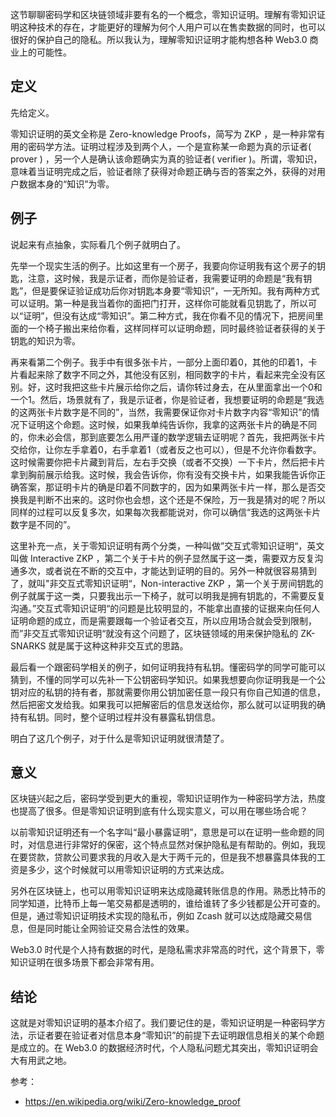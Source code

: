 这节聊聊密码学和区块链领域非要有名的一个概念，零知识证明。理解有零知识证明这种技术的存在，才能更好的理解为何个人用户可以在售卖数据的同时，也可以很好的保护自己的隐私。所以我认为，理解零知识证明才能构想各种 Web3.0 商业上的可能性。

## 定义

先给定义。

零知识证明的英文全称是 Zero-knowledge Proofs，简写为 ZKP ，是一种非常有用的密码学方法。证明过程涉及到两个人，一个是宣称某一命题为真的示证者( prover ) ，另一个人是确认该命题确实为真的验证者( verifier )。所谓，零知识，意味着当证明完成之后，验证者除了获得对命题正确与否的答案之外，获得的对用户数据本身的“知识”为零。

## 例子

说起来有点抽象，实际看几个例子就明白了。

先举一个现实生活的例子。比如这里有一个房子，我要向你证明我有这个房子的钥匙，注意，这时候，我是示证者，而你是验证者，我需要证明的命题是“我有钥匙”，但是要保证验证成功后你对钥匙本身要“零知识”，一无所知。我有两种方式可以证明。第一种是我当着你的面把门打开，这样你可能就看见钥匙了，所以可以“证明”，但没有达成“零知识”。第二种方式，我在你看不见的情况下，把房间里面的一个椅子搬出来给你看，这样同样可以证明命题，同时最终验证者获得的关于钥匙的知识为零。

再来看第二个例子。我手中有很多张卡片，一部分上面印着0，其他的印着1，卡片看起来除了数字不同之外，其他没有区别，相同数字的卡片，看起来完全没有区别。好，这时我把这些卡片展示给你之后，请你转过身去，在从里面拿出一个0和一个1。然后，场景就有了，我是示证者，你是验证者，我想要证明的命题是“我选的这两张卡片数字是不同的”，当然，我需要保证你对卡片数字内容“零知识”的情况下证明这个命题。这时候，如果我单纯告诉你，我拿的这两张卡片的确是不同的，你未必会信，那到底要怎么用严谨的数学逻辑去证明呢？首先，我把两张卡片交给你，让你左手拿着0，右手拿着1（或者反之也可以），但是不允许你看数字。这时候需要你把卡片藏到背后，左右手交换（或者不交换）一下卡片，然后把卡片拿到胸前展示给我。这时候，我会告诉你，你有没有交换卡片，如果我能告诉你正确答案，那证明卡片的确是印着不同数字的，因为如果两张卡片一样，那么是否交换我是判断不出来的。这时你也会想，这个还是不保险，万一我是猜对的呢？所以同样的过程可以反复多次，如果每次我都能说对，你可以确信“我选的这两张卡片数字是不同的”。

这里补充一点，关于零知识证明有两个分类，一种叫做”交互式零知识证明“，英文叫做 Interactive ZKP ，第二个关于卡片的例子显然属于这一类，需要双方反复沟通多次，或者说在不断的交互中，才能达到证明的目的。另外一种就很容易猜到了，就叫"非交互式零知识证明“，Non-interactive ZKP ，第一个关于房间钥匙的例子就属于这一类，只要我出示一下椅子，就可以明我是拥有钥匙的，不需要反复沟通。”交互式零知识证明“的问题是比较明显的，不能拿出直接的证据来向任何人证明命题的成立，而是需要跟每一个验证者交互，所以应用场合就会受到限制，而”非交互式零知识证明“就没有这个问题了，区块链领域的用来保护隐私的 ZK-SNARKS 就是属于这种这种非交互式的思路。

最后看一个跟密码学相关的例子，如何证明我持有私钥。懂密码学的同学可能可以猜到，不懂的同学可以先补一下公钥密码学知识。如果我想要向你证明我是一个公钥对应的私钥的持有者，那就需要你用公钥加密任意一段只有你自己知道的信息，然后把密文发给我。如果我可以把解密后的信息发送给你，那么就可以证明我的确持有私钥。同时，整个证明过程并没有暴露私钥信息。

明白了这几个例子，对于什么是零知识证明就很清楚了。

## 意义

区块链兴起之后，密码学受到更大的重视，零知识证明作为一种密码学方法，热度也提高了很多。但是零知识证明到底有什么现实意义，可以用在哪些场合呢？

以前零知识证明还有一个名字叫“最小暴露证明”，意思是可以在证明一些命题的同时，对信息进行非常好的保密，这个特点显然对保护隐私是有帮助的。例如，我现在要贷款，贷款公司要求我的月收入是大于两千元的，但是我不想暴露具体我的工资是多少，这个时候就可以用零知识证明的方式来达成。

另外在区块链上，也可以用零知识证明来达成隐藏转账信息的作用。熟悉比特币的同学知道，比特币上每一笔交易都是透明的，谁给谁转了多少钱都是公开可查的。但是，通过零知识证明技术实现的隐私币，例如 Zcash 就可以达成隐藏交易信息，但是同时能让全网验证交易合法性的效果。

Web3.0 时代是个人持有数据的时代，是隐私需求非常高的时代，这个背景下，零知识证明在很多场景下都会非常有用。

## 结论

这就是对零知识证明的基本介绍了。我们要记住的是，零知识证明是一种密码学方法，示证者要在验证者对信息本身“零知识”的前提下去证明跟信息相关的某个命题是成立的。在 Web3.0 的数据经济时代，个人隐私问题尤其突出，零知识证明会大有用武之地。

参考：

- https://en.wikipedia.org/wiki/Zero-knowledge_proof
